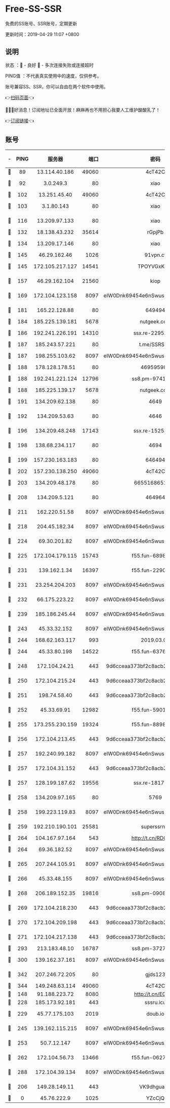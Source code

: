 # Free-SS-SSR

免费的SS账号、SSR账号，定期更新

更新时间：2019-04-29 11:07 +0800

## 说明

状态     ：🙂 - 良好 🙁 - 多次连接失败或连接超时

PING值   ：不代表真实使用中的速度，仅供参考。

账号兼容SS、SSR，你可以自由在两个软件中使用。

👉[扫码页面](https://liesauer.github.io/Free-SS-SSR/)👈

🎉🎉🎉好消息！订阅地址已全面开放！麻麻再也不用担心我要人工维护酸酸乳了！

👉[订阅链接](https://www.liesauer.net/yogurt/subscribe?ACCESS_TOKEN=DAYxR3mMaZAsaqUb)👈

## 账号

|-|PING|服务器|端口|密码|加密方式|区域|
|:----:|:----:|:-----:|-----:|:----:|:----:|:----:|
|🙂|89|13.114.40.186|49060|4cT42C|chacha20|JP|
|🙂|92|3.0.249.3|80|xiao|aes-128-ctr|SG|
|🙂|102|13.251.45.40|49060|4cT42C|chacha20|SG|
|🙂|103|3.1.80.143|80|xiao|aes-128-ctr|SG|
|🙂|116|13.209.97.133|80|xiao|aes-128-ctr|KR|
|🙂|132|18.138.43.232|35614|rGpjPb|rc4-md5|SG|
|🙂|134|13.209.17.146|80|xiao|aes-128-ctr|KR|
|🙂|145|46.29.162.46|1026|91vpn.cf|rc4-md5|RU|
|🙂|145|172.105.217.127|14541|TPOYVGxKglpi|aes-256-cfb|JP|
|🙂|157|46.29.162.104|21560|kiop|aes-128-ctr|RU|
|🙂|169|172.104.123.158|8097|eIW0Dnk69454e6nSwuspv9DmS201tQ0D|aes-256-cfb|JP|
|🙂|181|165.22.128.88|80|649494|aes-256-cfb|US|
|🙂|184|185.225.139.181|5678|nutgeek.com|rc4-md5|US|
|🙂|186|192.241.226.191|14310|ssx.re-22953616|aes-256-cfb|US|
|🙂|187|185.243.57.221|80|t.me/SSRSUB|rc4-md5|US|
|🙂|187|198.255.103.62|8097|eIW0Dnk69454e6nSwuspv9DmS201tQ0D|aes-256-cfb|US|
|🙂|188|178.128.178.51|80|469595985|chacha20|US|
|🙂|188|192.241.221.124|12796|ss8.pm-97415014|aes-256-cfb|US|
|🙂|188|185.225.139.17|5678|nutgeek.com|rc4-md5|US|
|🙂|191|134.209.62.138|80|4649|aes-256-cfb|US|
|🙂|192|134.209.53.63|80|4646|aes-256-cfb|US|
|🙂|196|134.209.48.248|17143|ssx.re-15253332|aes-256-cfb|US|
|🙂|198|138.68.234.117|80|4694|aes-256-cfb|US|
|🙂|199|157.230.163.183|80|646494|aes-256-cfb|US|
|🙂|202|157.230.138.250|49060|4cT42C|chacha20|US|
|🙂|203|134.209.48.178|80|6655168651651|aes-256-cfb|US|
|🙂|208|134.209.5.121|80|464964|aes-256-cfb|US|
|🙂|211|162.220.51.58|8097|eIW0Dnk69454e6nSwuspv9DmS201tQ0D|aes-256-cfb|US|
|🙂|218|204.45.182.34|8097|eIW0Dnk69454e6nSwuspv9DmS201tQ0D|aes-256-cfb|US|
|🙂|224|69.30.201.82|8097|eIW0Dnk69454e6nSwuspv9DmS201tQ0D|aes-256-cfb|US|
|🙂|225|172.104.179.115|15743|f55.fun-68985819|aes-256-cfb|SG|
|🙂|231|139.162.1.34|16397|f55.fun-22901981|aes-256-cfb|SG|
|🙂|231|23.254.204.203|8097|eIW0Dnk69454e6nSwuspv9DmS201tQ0D|aes-256-cfb|US|
|🙂|232|66.175.223.22|8097|eIW0Dnk69454e6nSwuspv9DmS201tQ0D|aes-256-cfb|US|
|🙂|239|185.186.245.44|8097|eIW0Dnk69454e6nSwuspv9DmS201tQ0D|aes-256-cfb|NL|
|🙂|243|45.33.32.152|8097|eIW0Dnk69454e6nSwuspv9DmS201tQ0D|aes-256-cfb|US|
|🙂|244|168.62.163.117|993|2019.03.07|rc4-md5|US|
|🙂|244|45.33.80.198|14522|f55.fun-63768886|aes-256-cfb|US|
|🙂|248|172.104.24.21|443|9d6cceaa373bf2c8acb22e60b6a58be6|aes-256-cfb|US|
|🙂|250|172.104.215.24|443|9d6cceaa373bf2c8acb22e60b6a58be6|aes-256-cfb|US|
|🙂|251|198.74.58.40|443|9d6cceaa373bf2c8acb22e60b6a58be6|aes-256-cfb|US|
|🙂|252|45.33.69.91|12982|f55.fun-59010527|aes-256-cfb|US|
|🙂|255|173.255.230.159|19324|f55.fun-88986794|aes-256-cfb|US|
|🙂|256|172.104.213.45|443|9d6cceaa373bf2c8acb22e60b6a58be6|aes-256-cfb|US|
|🙂|257|192.240.99.182|8097|eIW0Dnk69454e6nSwuspv9DmS201tQ0D|aes-256-cfb|US|
|🙂|257|172.104.31.152|443|9d6cceaa373bf2c8acb22e60b6a58be6|aes-256-cfb|US|
|🙂|257|128.199.187.62|19556|ssx.re-18177136|aes-256-cfb|SG|
|🙂|258|134.209.97.165|80|5769|aes-256-cfb|SG|
|🙂|258|199.223.119.83|8097|eIW0Dnk69454e6nSwuspv9DmS201tQ0D|aes-256-cfb|US|
|🙂|259|192.210.190.101|25581|superssrnet|aes-256-cfb|US|
|🙂|264|104.167.97.164|543|http://t.cn/RD0D7sx|rc4-md5|CA|
|🙂|264|69.36.182.52|8097|eIW0Dnk69454e6nSwuspv9DmS201tQ0D|aes-256-cfb|US|
|🙂|265|207.244.105.91|8097|eIW0Dnk69454e6nSwuspv9DmS201tQ0D|aes-256-cfb|US|
|🙂|266|45.33.48.155|8097|eIW0Dnk69454e6nSwuspv9DmS201tQ0D|aes-256-cfb|US|
|🙂|268|206.189.152.35|19816|ss8.pm-09089260|aes-256-cfb|SG|
|🙂|269|172.104.218.230|443|9d6cceaa373bf2c8acb22e60b6a58be6|aes-256-cfb|US|
|🙂|270|172.104.209.198|443|9d6cceaa373bf2c8acb22e60b6a58be6|aes-256-cfb|US|
|🙂|271|172.104.217.138|443|9d6cceaa373bf2c8acb22e60b6a58be6|aes-256-cfb|US|
|🙂|293|213.183.48.10|16787|ss8.pm-37272176|rc4-md5|RU|
|🙂|300|139.162.37.161|8097|eIW0Dnk69454e6nSwuspv9DmS201tQ0D|aes-256-cfb|SG|
|🙂|342|207.246.72.205|80|gjds123|aes-256-cfb|US|
|🙂|344|149.248.63.114|49060|4cT42C|chacha20|CA|
|🙂|148|91.188.223.72|8080|http://t.cn/EGJIyrl|rc4-md5|RU|
|🙂|228|185.173.92.181|443|sssru.icu|rc4-md5|RU|
|🙂|229|45.77.175.103|2019|doub.io|aes-128-ctr|SG|
|🙂|245|139.162.115.215|8097|eIW0Dnk69454e6nSwuspv9DmS201tQ0D|aes-256-cfb|JP|
|🙂|253|50.7.12.147|8097|eIW0Dnk69454e6nSwuspv9DmS201tQ0D|aes-256-cfb|BR|
|🙂|262|172.104.56.73|13466|f55.fun-06272159|aes-256-cfb|SG|
|🙂|288|172.104.39.134|8097|eIW0Dnk69454e6nSwuspv9DmS201tQ0D|aes-256-cfb|SG|
|🙁|206|149.28.149.11|443|VK9dhgualsL|aes-256-cfb|SG|
|🙁|0|45.76.222.9|1025|YZcCjQ|rc4-md5|JP|
